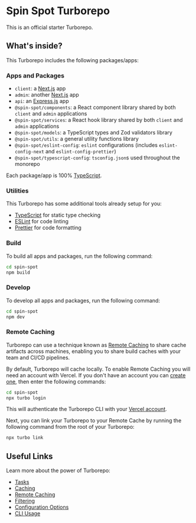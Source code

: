 # Spin Spot Turborepo

This is an official starter Turborepo.

## What's inside?

This Turborepo includes the following packages/apps:

### Apps and Packages

- `client`: a [Next.js](https://nextjs.org/) app
- `admin`: another [Next.js](https://nextjs.org/) app
- `api`: an [Express.js](https://expressjs.com/) app
- `@spin-spot/components`: a React component library shared by both `client` and `admin` applications
- `@spin-spot/services`: a React hook library shared by both `client` and `admin` applications
- `@spin-spot/models`: a TypeScript types and Zod validators library
- `@spin-spot/utils`: a general utility functions library
- `@spin-spot/eslint-config`: `eslint` configurations (includes `eslint-config-next` and `eslint-config-prettier`)
- `@spin-spot/typescript-config`: `tsconfig.json`s used throughout the monorepo

Each package/app is 100% [TypeScript](https://www.typescriptlang.org/).

### Utilities

This Turborepo has some additional tools already setup for you:

- [TypeScript](https://www.typescriptlang.org/) for static type checking
- [ESLint](https://eslint.org/) for code linting
- [Prettier](https://prettier.io) for code formatting

### Build

To build all apps and packages, run the following command:

```sh
cd spin-spot
npm build
```

### Develop

To develop all apps and packages, run the following command:

```sh
cd spin-spot
npm dev
```

### Remote Caching

Turborepo can use a technique known as [Remote Caching](https://turbo.build/repo/docs/core-concepts/remote-caching) to share cache artifacts across machines, enabling you to share build caches with your team and CI/CD pipelines.

By default, Turborepo will cache locally. To enable Remote Caching you will need an account with Vercel. If you don't have an account you can [create one](https://vercel.com/signup), then enter the following commands:

```sh
cd spin-spot
npx turbo login
```

This will authenticate the Turborepo CLI with your [Vercel account](https://vercel.com/docs/concepts/personal-accounts/overview).

Next, you can link your Turborepo to your Remote Cache by running the following command from the root of your Turborepo:

```sh
npx turbo link
```

## Useful Links

Learn more about the power of Turborepo:

- [Tasks](https://turbo.build/repo/docs/core-concepts/monorepos/running-tasks)
- [Caching](https://turbo.build/repo/docs/core-concepts/caching)
- [Remote Caching](https://turbo.build/repo/docs/core-concepts/remote-caching)
- [Filtering](https://turbo.build/repo/docs/core-concepts/monorepos/filtering)
- [Configuration Options](https://turbo.build/repo/docs/reference/configuration)
- [CLI Usage](https://turbo.build/repo/docs/reference/command-line-reference)
